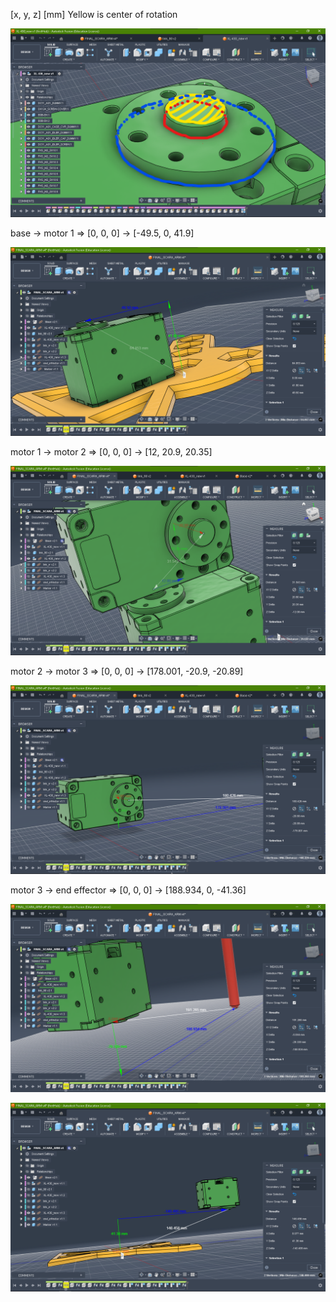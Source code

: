 [x, y, z] [mm] Yellow is center of rotation

![1748975689486](image/README/1748975689486.png)

base -> motor 1 => [0, 0, 0] -> [-49.5, 0, 41.9]

![1748978847913](image/README/1748978847913.png)

motor 1 -> motor 2 => [0, 0, 0] -> [12, 20.9, 20.35]

![1748976130627](image/README/1748976130627.png)

motor 2 -> motor 3 => [0, 0, 0] -> [178.001, -20.9, -20.89]

![1748976228913](image/README/1748976228913.png)

motor 3 -> end effector => [0, 0, 0] -> [188.934, 0, -41.36]

![1748978794771](image/README/1748978794771.png)

![1748978747662](image/README/1748978747662.png)
